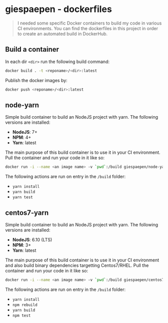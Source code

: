 # giespaepen - dockerfiles

> I needed some specific Docker containers to build my code in various CI environments. You can find the dockerfiles in this project in order to create an automated build in DockerHub.

## Build a container
In each dir `<dir>` run the following build command:

```bash
docker build . -t <reponame>/<dir>:latest
```

Publish the docker images by:

```bash
docker push <reponame>/<dir>:latest
```

## node-yarn

Simple build container to build an NodeJS project with yarn. The following versions are installed:

- **NodeJS**: 7+
- **NPM**: 4+
- **Yarn**: latest

The main purpose of this build container is to use it in your CI environment. Pull the container and run your code in it like so:

```bash
docker run -i --name <an image name> -v `pwd`:/build giespaepen/node-yarn:latest
```

The following actions are run on entry in the `/build` folder:

- `yarn install`
- `yarn build`
- `yarn test`

## centos7-yarn

Simple build container to build an NodeJS project with yarn. The following versions are installed:

- **NodeJS**: 6.10 (LTS)
- **NPM**: 3+
- **Yarn**: latest

The main purpose of this build container is to use it in your CI environment and also build binary dependencies targetting Centos7/RHEL. Pull the container and run your code in it like so:

```bash
docker run -i --name <an image name> -v `pwd`:/build giespaepen/centos7-node:latest
```

The following actions are run on entry in the `/build` folder:

- `yarn install`
- `npm rebuild`
- `yarn build`
- `npm test`

